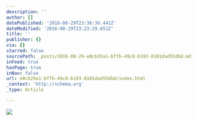 ```yaml
---
description: ''
author: []
datePublished: '2016-08-29T23:36:36.441Z'
dateModified: '2016-08-29T23:23:29.651Z'
title: ''
publisher: {}
via: {}
starred: false
sourcePath: _posts/2016-08-29-e8cb29a1-bffb-49c0-b193-8101dad55dbd.md
inFeed: true
hasPage: true
inNav: false
url: e8cb29a1-bffb-49c0-b193-8101dad55dbd/index.html
_context: 'http://schema.org'
_type: Article

---
```

![](https://the-grid-user-content.s3-us-west-2.amazonaws.com/d5ccecb7-33fd-493e-a980-d435f8ee6db7.jpg)
